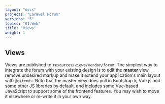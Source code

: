 ```yaml
---
layout: "docs"
projects: "Laravel Forum"
versions: "5"
topics: "01:Web"
title: "Views"
weight: 1
---
```


## Views

Views are published to `resources/views/vendor/forum`. The simplest way to integrate the forum with your existing design is to edit the **master** view, remove undesired markup and make it extend your application's main layout with `@extends`. Note that the master view does pull in Bootstrap 5, Vue.js and some other JS libraries by default, and includes some Vue-based JavaScript to support some of the frontend features. You may wish to move it elsewhere or re-write it in your own way.
